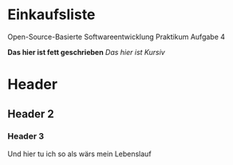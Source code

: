 # Einkaufsliste
Open-Source-Basierte Softwareentwicklung Praktikum Aufgabe 4

**Das hier ist fett geschrieben**
*Das hier ist Kursiv*

# Header
## Header 2
### Header 3

Und hier tu ich so als wärs mein Lebenslauf
